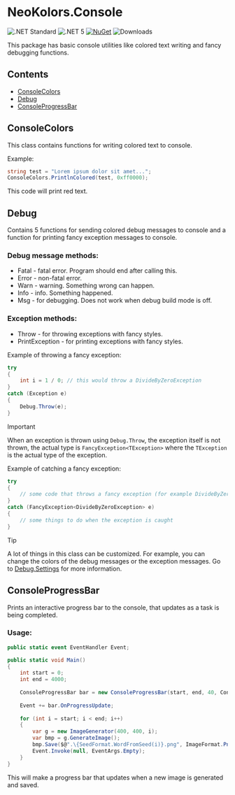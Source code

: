 ﻿# NeoKolors.Console

![.NET Standard](https://img.shields.io/badge/.NET-Standard2.0-512bd4)
![.NET 5](https://img.shields.io/badge/.NET-5.0-682a7b)
[![NuGet](https://img.shields.io/nuget/v/NeoKolors.Console?color=a53c7a)](https://www.nuget.org/packages/NeoKolors.Console)
![Downloads](https://img.shields.io/nuget/dt/NeoKolors.Console?color=a31c35)

This package has basic console utilities like colored text writing and fancy debugging functions.

## Contents
* [ConsoleColors](#consolecolors)
* [Debug](#debug)
* [ConsoleProgressBar](#consoleprogressbar)

## ConsoleColors
This class contains functions for writing colored text to console.

Example:
```csharp
string test = "Lorem ipsum dolor sit amet...";
ConsoleColors.PrintlnColored(test, 0xff0000);
```
This code will print red text.

## Debug
Contains 5 functions for sending colored debug messages to console and a function for 
printing fancy exception messages to console.

### Debug message methods:
* Fatal - fatal error. Program should end after calling this.
* Error - non-fatal error. 
* Warn - warning. Something wrong can happen.
* Info - info. Something happened.
* Msg - for debugging. Does not work when debug build mode is off.

### Exception methods:
* Throw - for throwing exceptions with fancy styles.
* PrintException - for printing exceptions with fancy styles.

Example of throwing a fancy exception:
```csharp
try 
{
    int i = 1 / 0; // this would throw a DivideByZeroException
}
catch (Exception e) 
{
    Debug.Throw(e);
}
```

> [!IMPORTANT]
> When an exception is thrown using `Debug.Throw`, the exception itself is not thrown, the actual type is 
> `FancyException<TException>` where the `TException` is the actual type of the exception.

Example of catching a fancy exception:
```csharp
try 
{
    // some code that throws a fancy exception (for example DivideByZeroException)
}
catch (FancyException<DivideByZeroException> e) 
{
    // some things to do when the exception is caught
}
```

> [!TIP] 
> A lot of things in this class can be customized. For example, you can change the colors
> of the debug messages or the exception messages. Go to [Debug.Settings](Debug.Settings.cs) for more information.

## ConsoleProgressBar
Prints an interactive progress bar to the console, that updates as a task is being completed.

### Usage:
```csharp
public static event EventHandler Event;

public static void Main() 
{
    int start = 0;
    int end = 4000;
    
    ConsoleProgressBar bar = new ConsoleProgressBar(start, end, 40, ConsoleProgressBar.BarStyle.MODERN);
        
    Event += bar.OnProgressUpdate;
        
    for (int i = start; i < end; i++) 
    {
        var g = new ImageGenerator(400, 400, i);
        var bmp = g.GenerateImage();
        bmp.Save($@".\{SeedFormat.WordFromSeed(i)}.png", ImageFormat.Png);
        Event.Invoke(null, EventArgs.Empty);
    }
}
```

This will make a progress bar that updates when a new image is generated and saved.